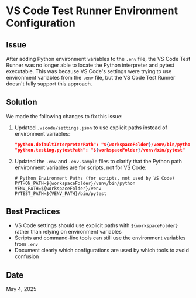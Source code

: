 # VS Code Test Runner Environment Configuration

## Issue

After adding Python environment variables to the `.env` file, the VS Code Test Runner
was no longer able to locate the Python interpreter and pytest executable. This was
because VS Code's settings were trying to use environment variables from the `.env`
file, but the VS Code Test Runner doesn't fully support this approach.

## Solution

We made the following changes to fix this issue:

1. Updated `.vscode/settings.json` to use explicit paths instead of environment
   variables:

   ```json
   "python.defaultInterpreterPath": "${workspaceFolder}/venv/bin/python",
   "python.testing.pytestPath": "${workspaceFolder}/venv/bin/pytest"
   ```

1. Updated the `.env` and `.env.sample` files to clarify that the Python path
   environment variables are for scripts, not for VS Code:

   ```
   # Python Environment Paths (for scripts, not used by VS Code)
   PYTHON_PATH=${workspaceFolder}/venv/bin/python
   VENV_PATH=${workspaceFolder}/venv
   PYTEST_PATH=${VENV_PATH}/bin/pytest
   ```

## Best Practices

- VS Code settings should use explicit paths with `${workspaceFolder}` rather than
  relying on environment variables
- Scripts and command-line tools can still use the environment variables from `.env`
- Document clearly which configurations are used by which tools to avoid confusion

## Date

May 4, 2025
